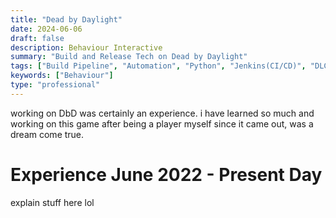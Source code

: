 ```yaml
---
title: "Dead by Daylight"
date: 2024-06-06
draft: false
description: Behaviour Interactive
summary: "Build and Release Tech on Dead by Daylight"
tags: ["Build Pipeline", "Automation", "Python", "Jenkins(CI/CD)", "DLC creation"]
keywords: ["Behaviour"]
type: "professional"
---
```

working on DbD was certainly an experience. i have learned so much and working on this game after being a player myself since it came out, was a dream come true.
# Experience June 2022 - Present Day
explain stuff here lol